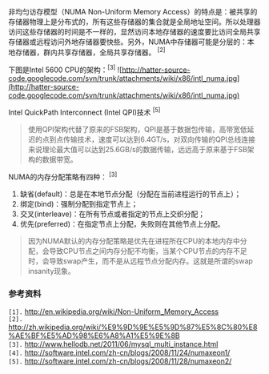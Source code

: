 非均匀访存模型（NUMA Non-Uniform Memory Access）的特点是：被共享的存储器物理上是分布式的，所有这些存储器的集合就是全局地址空间。所以处理器访问这些存储器的时间是不一样的，显然访问本地存储器的速度要比访问全局共享存储器或远程访问外地存储器要快些。另外，NUMA中存储器可能是分层的：本地存储器，群内共享存储器，全局共享存储器。 <sup>[2]</sup>

下图是Intel 5600 CPU的架构：<sup>[3]</sup>
![http://hatter-source-code.googlecode.com/svn/trunk/attachments/wiki/x86/intl_numa.jpg](http://hatter-source-code.googlecode.com/svn/trunk/attachments/wiki/x86/intl_numa.jpg)

Intel QuickPath Interconnect (Intel QPI)技术 <sup>[5]</sup>
> 使用QPI架构代替了原来的FSB架构，QPI是基于数据包传输，高带宽低延迟的点到点传输技术，速度可以达到6.4GT/s，对双向传输的QPI总线连接来说理论最大值可以达到25.6GB/s的数据传输，远远高于原来基于FSB架构的数据带宽。

NUMA的内存分配策略有四种： <sup>[3]</sup>
  1. 缺省(default)：总是在本地节点分配（分配在当前进程运行的节点上）；
  1. 绑定(bind)：强制分配到指定节点上；
  1. 交叉(interleave)：在所有节点或者指定的节点上交织分配；
  1. 优先(preferred)：在指定节点上分配，失败则在其他节点上分配。

> 因为NUMA默认的内存分配策略是优先在进程所在CPU的本地内存中分配，会导致CPU节点之间内存分配不均衡，当某个CPU节点的内存不足时，会导致swap产生，而不是从远程节点分配内存。这就是所谓的swap insanity现象。

### 参考资料 ###
`[1].` http://en.wikipedia.org/wiki/Non-Uniform_Memory_Access<br>
<code>[2].</code> <a href='http://zh.wikipedia.org/wiki/%E9%9D%9E%E5%9D%87%E5%8C%80%E8%AE%BF%E5%AD%98%E6%A8%A1%E5%9E%8B'>http://zh.wikipedia.org/wiki/%E9%9D%9E%E5%9D%87%E5%8C%80%E8%AE%BF%E5%AD%98%E6%A8%A1%E5%9E%8B</a><br>
<code>[3].</code> <a href='http://www.hellodb.net/2011/06/mysql_multi_instance.html'>http://www.hellodb.net/2011/06/mysql_multi_instance.html</a><br>
<code>[4].</code> <a href='http://software.intel.com/zh-cn/blogs/2008/11/24/numaxeon1/'>http://software.intel.com/zh-cn/blogs/2008/11/24/numaxeon1/</a><br>
<code>[5].</code> <a href='http://software.intel.com/zh-cn/blogs/2008/11/28/numaxeon2/'>http://software.intel.com/zh-cn/blogs/2008/11/28/numaxeon2/</a><br>